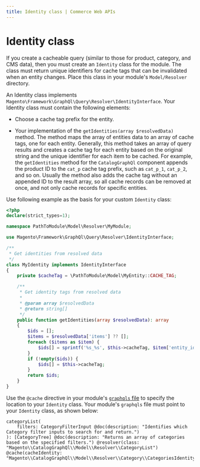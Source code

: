 ```yaml
---
title: Identity class | Commerce Web APIs
---
```


# Identity class

If you create a cacheable query (similar to those for product, category, and CMS data), then you must create an `Identity` class for the module. The class must return unique identifiers for cache tags that can be invalidated when an entity changes. Place this class in your module's `Model/Resolver` directory.

An Identity class implements `Magento\Framework\GraphQl\Query\Resolver\IdentityInterface`. Your Identity class must contain the following elements:

*  Choose a cache tag prefix for the entity.

*  Your implementation of the `getIdentities(array $resolvedData)` method. The method maps the array of entities data to an array of cache tags, one for each entity. Generally, this method takes an array of query results and creates a cache tag for each entity based on the original string and the unique identifier for each item to be cached. For example, the `getIdentities` method for the `CatalogGraphQl` component appends the product ID to the `cat_p` cache tag prefix, such as `cat_p_1`, `cat_p_2`, and so on. Usually the method also adds the cache tag without an appended ID to the result array, so all cache records can be removed at once, and not only cache records for specific entities.

Use following example as the basis for your custom `Identity` class:

```php
<?php
declare(strict_types=1);

namespace PathToModule\Model\Resolver\MyModule;

use Magento\Framework\GraphQl\Query\Resolver\IdentityInterface;

/**
 * Get identities from resolved data
 */
class MyIdentity implements IdentityInterface
{
    private $cacheTag = \PathToModule\Model\MyEntity::CACHE_TAG;

    /**
     * Get identity tags from resolved data
     *
     * @param array $resolvedData
     * @return string[]
     */
    public function getIdentities(array $resolvedData): array
    {
        $ids = [];
        $items = $resolvedData['items'] ?? [];
        foreach ($items as $item) {
            $ids[] = sprintf('%s_%s', $this->cacheTag, $item['entity_id']);
        }
        if (!empty($ids)) {
            $ids[] = $this->cacheTag;
        }
        return $ids;
    }
}
```

Use the `@cache` directive in your module's [`graphqls` file](index.md) to specify the location to your `Identity` class. Your module's `graphqls` file must point to your `Identity` class, as shown below:

```text
categoryList(
    filters: CategoryFilterInput @doc(description: "Identifies which Category filter inputs to search for and return.")
): [CategoryTree] @doc(description: "Returns an array of categories based on the specified filters.") @resolver(class: "Magento\\CatalogGraphQl\\Model\\Resolver\\CategoryList") @cache(cacheIdentity: "Magento\\CatalogGraphQl\\Model\\Resolver\\Category\\CategoriesIdentity")
```

